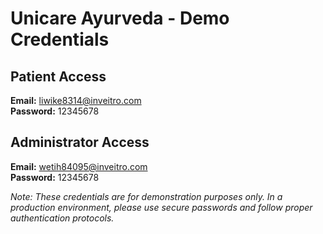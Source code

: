 # Unicare Ayurveda - Demo Credentials

## Patient Access
**Email:** liwike8314@inveitro.com  
**Password:** 12345678

## Administrator Access
**Email:** wetih84095@inveitro.com  
**Password:** 12345678

*Note: These credentials are for demonstration purposes only. In a production environment, please use secure passwords and follow proper authentication protocols.*